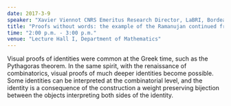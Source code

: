 ```yaml
---
date: 2017-3-9
speaker: "Xavier Viennot CNRS Emeritus Research Director, LaBRI, Bordeaux University Adjunct Professor at IMSc, Chennai"
title: "Proofs without words: the example of the Ramanujan continued fraction"
time: "2:00 p.m. - 3:00 p.m."
venue: "Lecture Hall I, Department of Mathematics"
---
```

Visual proofs of identities were common at the Greek time, such as the 
Pythagoras theorem. In the same spirit, with the renaissance of combinatorics, 
visual proofs of much deeper identities become possible. Some identities can be 
interpreted at the combinatorial level, and the identity is a consequence of 
the construction a weight preserving bijection between the objects interpreting 
both sides of the identity.
